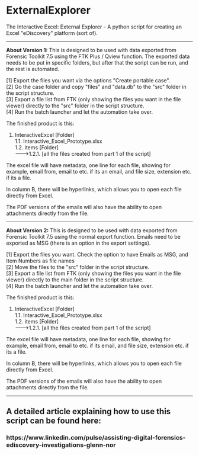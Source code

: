 # ExternalExplorer
The Interactive Excel: External Explorer - A python script for creating an Excel "eDiscovery" platform (sort of).
___________

<b>About Version 1:</b> This is designed to be used with data exported from Forensic Toolkit 7.5 using the FTK Plus / Qview function. The exported data needs to be put in specific folders, but after that the script can be run, and the rest is automated.

[1] Export the files you want via the options "Create portable case".</br>
[2] Go the case folder and copy "files" and "data.db" to the "src" folder in the script structure.</br>
[3] Export a file list from FTK (only showing the files you want in the file viewer) directly to the "src" folder in the script structure.</br>
[4] Run the batch launcher and let the automation take over.</br>

The finished product is this:

1. InteractiveExcel [Folder]</br>
1.1. Interactive_Excel_Prototype.xlsx</br>
1.2. items [Folder]</br>
--->1.2.1. [all the files created from part 1 of the script]</br>

The excel file will have metadata, one line for each file, showing for example, email from, email to etc. if its an email, and file size, extension etc. if its a file.

In column B, there will be hyperlinks, which allows you to open each file directly from Excel.

The PDF versions of the emails will also have the ability to open attachments directly from the file.
_____________
<b>About Version 2:</b> This is designed to be used with data exported from Forensic Toolkit 7.5 using the normal export function. Emails need to be exported as MSG (there is an option in the export settings).

[1] Export the files you want. Check the option to have Emails as MSG, and Item Numbers as file names</br>
[2] Move the files to the "src" folder in the script structure.</br>
[3] Export a file list from FTK (only showing the files you want in the file viewer) directly to the main folder in the script structure.</br>
[4] Run the batch launcher and let the automation take over.</br>

The finished product is this:

1. InteractiveExcel [Folder]</br>
1.1. Interactive_Excel_Prototype.xlsx</br>
1.2. items [Folder]</br>
--->1.2.1. [all the files created from part 1 of the script]</br>

The excel file will have metadata, one line for each file, showing for example, email from, email to etc. if its email, and file size, extension etc. if its a file.

In column B, there will be hyperlinks, which allows you to open each file directly from Excel.

The PDF versions of the emails will also have the ability to open attachments directly from the file.
_______________

<h2>A detailed article explaining how to use this script can be found here:</h2>
<h3>https://www.linkedin.com/pulse/assisting-digital-forensics-ediscovery-investigations-glenn-nor</h3>
